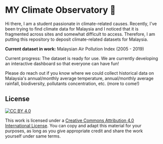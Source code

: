 # MY Climate Observatory :seedling:

Hi there, I am a student passionate in climate-related causes. Recently, I've been trying to find climate data for Malaysia and I noticed that it is fragmented across sites and somewhat difficult to access. Therefore, I am putting this repository to deposit climate-related datasets for Malaysia. 

**Current dataset in work:** Malaysian Air Pollution Index (2005 - 2019)

Current progress: The dataset is ready for use. We are currently developing an interactive dashboard so that everyone can have fun!

Please do reach out if you know where we could collect historical data on Malaysia's annual/monthly average temperature, annual/monthly average rainfall, biodiversity, pollutants concentration, etc. (more to come!)

## License
[![CC BY 4.0](https://img.shields.io/badge/License-CC%20BY%204.0-lightgrey.svg)](http://creativecommons.org/licenses/by/4.0/)

This work is licensed under a [Creative Commons Attribution 4.0 International License](http://creativecommons.org/licenses/by/4.0/).
You can copy and adapt this material for your purposes, as long as you give appropriate credit and share the work yourself under same terms. 
